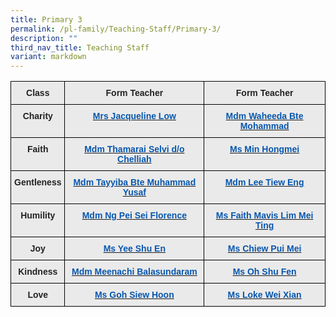 ```yaml
---
title: Primary 3
permalink: /pl-family/Teaching-Staff/Primary-3/
description: ""
third_nav_title: Teaching Staff
variant: markdown
---
```

<style type="text/css">
.tg  {border-collapse:collapse;border-spacing:0;}
.tg td{border-color:black;border-style:solid;border-width:1px;font-family:Arial, sans-serif;font-size:14px;
  overflow:hidden;padding:10px 5px;word-break:normal;}
.tg th{border-color:black;border-style:solid;border-width:1px;font-family:Arial, sans-serif;font-size:14px;
  font-weight:normal;overflow:hidden;padding:10px 5px;word-break:normal;}
.tg .tg-n4qt{background-color:#EAEAEA;color:#222;font-weight:bold;text-align:center;vertical-align:top}
.tg .tg-ii8k{background-color:#EAEAEA;color:#222;text-align:center;vertical-align:top}
.tg .tg-a7kh{background-color:#EAEAEA;color:#0857AE;font-weight:bold;text-align:center;vertical-align:top}
</style>
<table class="tg">
<thead>
  <tr>
    <th class="tg-n4qt">Class</th>
    <th class="tg-n4qt">Form Teacher</th>
    <th class="tg-n4qt">Form Teacher</th>
  </tr>
</thead>
<tbody>
  <tr>
    <td class="tg-n4qt">Charity</td>
    <td class="tg-a7kh"><a href="mailto:liao_sze_yuen@schools.gov.sg"><span style="font-weight:600;text-decoration:none;color:#0857AE">Mrs Jacqueline Low</span></a></td>
    <td class="tg-a7kh"><a href="mailto:"><span style="font-weight:600;text-decoration:none;color:#0857AE">Mdm Waheeda Bte Mohammad </span></a></td>
  </tr>
  <tr>
    <td class="tg-n4qt">Faith</td>
    <td class="tg-a7kh"><a href="mailto:"><span style="font-weight:600;text-decoration:none;color:#0857AE"> Mdm Thamarai Selvi d/o Chelliah</span></a></td>
    <td class="tg-a7kh"><a href="mailto:"><span style="font-weight:600;text-decoration:none;color:#0857AE"> Ms Min Hongmei</span></a></td>
  </tr>
  <tr>
    <td class="tg-n4qt">Gentleness</td>
    <td class="tg-a7kh"><a href="mailto:"><span style="font-weight:600;text-decoration:none;color:#0857AE"> Mdm Tayyiba Bte Muhammad Yusaf </span></a></td>
    <td class="tg-a7kh"><a href="mailto:"><span style="font-weight:600;text-decoration:none;color:#0857AE"> Mdm Lee Tiew Eng</span></a></td>
  </tr>
  <tr>
    <td class="tg-n4qt">Humility</td>
    <td class="tg-ii8k"> <a href="mailto:"><span style="font-weight:600;text-decoration:none;color:#0857AE"> Mdm Ng Pei Sei Florence<span style="font-weight:600;text-decoration:none;color:#0857AE"></span></span></a></td>
    <td class="tg-a7kh"><a href="mailto:"><span style="font-weight:600;text-decoration:none;color:#0857AE"> Ms Faith Mavis Lim Mei Ting </span></a></td>
  </tr>
  <tr>
    <td class="tg-n4qt">Joy</td>
    <td class="tg-a7kh"><a href="mailto:"><span style="font-weight:600;text-decoration:none;color:#0857AE">Ms Yee Shu En </span></a></td>
    <td class="tg-a7kh"><a href="mailto:"><span style="font-weight:600;text-decoration:none;color:#0857AE"></span><span style="font-weight:600;text-decoration:none;color:#0857AE">Ms Chiew Pui Mei</span></a></td>
  </tr>
  <tr>
    <td class="tg-n4qt">Kindness</td>
    <td class="tg-a7kh"><a href="mailto:"><span style="font-weight:600;text-decoration:none;color:#0857AE">Mdm Meenachi Balasundaram</span></a></td>
    <td class="tg-a7kh"><a href="mailto:"><span style="font-weight:600;text-decoration:none;color:#0857AE">Ms Oh Shu Fen</span></a></td>
  </tr>
  <tr>
    <td class="tg-n4qt">Love</td>
    <td class="tg-a7kh"><a href="mailto:"><span style="font-weight:600;text-decoration:none;color:#0857AE">Ms Goh Siew Hoon</span></a></td>
    <td class="tg-a7kh"><a href="mailto:"><span style="font-weight:600;text-decoration:none;color:#0857AE">Ms Loke Wei Xian</span></a></td>
  </tr>
</tbody>
</table>